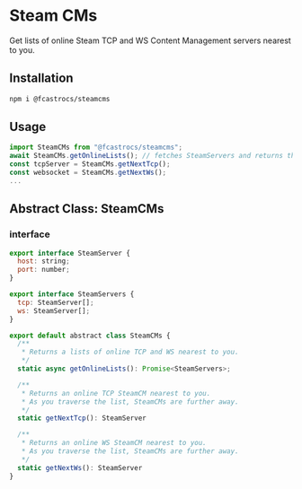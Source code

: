 # Steam CMs

Get lists of online Steam TCP and WS Content Management servers nearest to you.

## Installation

```sh
npm i @fcastrocs/steamcms
```

## Usage

```javascript
import SteamCMs from "@fcastrocs/steamcms";
await SteamCMs.getOnlineLists(); // fetches SteamServers and returns them
const tcpServer = SteamCMs.getNextTcp();
const websocket = SteamCMs.getNextWs();
...
```

## Abstract Class: SteamCMs

### interface

```javascript
export interface SteamServer {
  host: string;
  port: number;
}

export interface SteamServers {
  tcp: SteamServer[];
  ws: SteamServer[];
}

export default abstract class SteamCMs {
  /**
   * Returns a lists of online TCP and WS nearest to you.
   */
  static async getOnlineLists(): Promise<SteamServers>;

  /**
   * Returns an online TCP SteamCM nearest to you.
   * As you traverse the list, SteamCMs are further away.
   */
  static getNextTcp(): SteamServer

  /**
   * Returns an online WS SteamCM nearest to you.
   * As you traverse the list, SteamCMs are further away.
   */
  static getNextWs(): SteamServer
}
```
